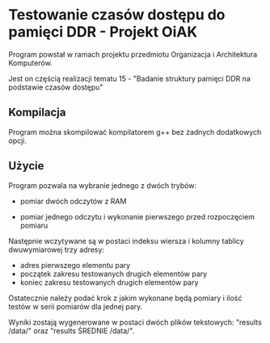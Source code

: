 # Testowanie czasów dostępu do pamięci DDR - Projekt OiAK
Program powstał w ramach projektu przedmiotu Organizacja i Architektura Komputerów.

Jest on częścią realizacji tematu 15 - "Badanie struktury pamięci DDR na podstawie czasów dostępu"

## Kompilacja

Program można skompilować kompilatorem g++ bez żadnych dodatkowych opcji.


## Użycie
Program pozwala na wybranie jednego z dwóch trybów:

- pomiar dwóch odczytów z RAM

- pomiar jednego odczytu i wykonanie pierwszego przed rozpoczęciem pomiaru

Następnie wczytywane są w postaci indeksu wiersza i kolumny tablicy dwuwymiarowej trzy adresy:

- adres pierwszego elementu pary
- początek zakresu testowanych drugich elementów pary
- koniec zakresu testowanych drugich elementów pary

Ostatecznie należy podać krok z jakim wykonane będą pomiary i ilość testów w serii pomiarów dla jednej pary.

Wyniki zostają wygenerowane w postaci dwóch plików tekstowych: "results /data/" oraz "results ŚREDNIE /data/".
